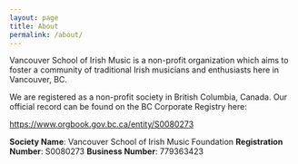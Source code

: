 ```yaml
---
layout: page
title: About
permalink: /about/
---
```


Vancouver School of Irish Music is a non-profit organization which aims to foster a community of traditional Irish musicians and enthusiasts here in Vancouver, BC. 

We are registered as a non-profit society in British Columbia, Canada. Our official record can be found on the BC Corporate Registry here:

https://www.orgbook.gov.bc.ca/entity/S0080273

**Society Name**: Vancouver School of Irish Music Foundation 
**Registration Number**: S0080273 
**Business Number**: 779363423

